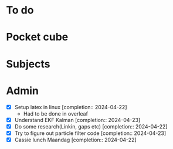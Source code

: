 # To do

# Pocket cube

# Subjects

# Admin
- [x] Setup latex in linux  [completion:: 2024-04-22]
	- Had to be done in overleaf
- [x] Understand EKF Kalman  [completion:: 2024-04-23]
- [x] Do some research(Linkin, gaps etc)  [completion:: 2024-04-22]
- [x] Try to figure out particle filter code  [completion:: 2024-04-23]
- [x] Cassie lunch Maandag  [completion:: 2024-04-22]